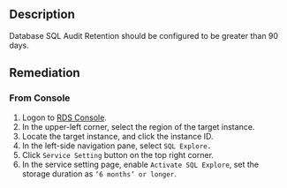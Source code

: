 ## Description

Database SQL Audit Retention should be configured to be greater than 90 days.

## Remediation

### From Console

1. Logon to [RDS Console](https://rdsnext.console.aliyun.com/).
2. In the upper-left corner, select the region of the target instance.
3. Locate the target instance, and click the instance ID.
4. In the left-side navigation pane, select `SQL Explore.`
5. Click `Service Setting` button on the top right corner.
6. In the service setting page, enable `Activate SQL Explore`, set the storage duration as `‘6 months’ or longer`.